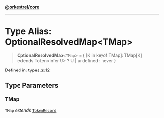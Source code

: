 [**@orkestrel/core**](../index.md)

***

# Type Alias: OptionalResolvedMap\<TMap\>

> **OptionalResolvedMap**\<`TMap`\> = \{ \[K in keyof TMap\]: TMap\[K\] extends Token\<infer U\> ? U \| undefined : never \}

Defined in: [types.ts:12](https://github.com/orkestrel/core/blob/98df1af1b029ad0f39e413b90869151f4152e5dd/src/types.ts#L12)

## Type Parameters

### TMap

`TMap` *extends* [`TokenRecord`](TokenRecord.md)
